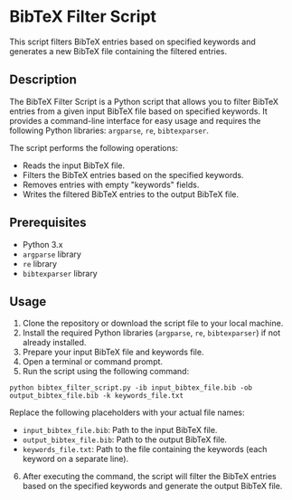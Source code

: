# BibTeX Filter Script

This script filters BibTeX entries based on specified keywords and generates a new BibTeX file containing the filtered entries.

## Description

The BibTeX Filter Script is a Python script that allows you to filter BibTeX entries from a given input BibTeX file based on specified keywords. It provides a command-line interface for easy usage and requires the following Python libraries: `argparse`, `re`, `bibtexparser`.

The script performs the following operations:
- Reads the input BibTeX file.
- Filters the BibTeX entries based on the specified keywords.
- Removes entries with empty "keywords" fields.
- Writes the filtered BibTeX entries to the output BibTeX file.

## Prerequisites

- Python 3.x
- `argparse` library
- `re` library
- `bibtexparser` library

## Usage

1. Clone the repository or download the script file to your local machine.
2. Install the required Python libraries (`argparse`, `re`, `bibtexparser`) if not already installed.
3. Prepare your input BibTeX file and keywords file.
4. Open a terminal or command prompt.
5. Run the script using the following command:

```shell
python bibtex_filter_script.py -ib input_bibtex_file.bib -ob output_bibtex_file.bib -k keywords_file.txt

```
Replace the following placeholders with your actual file names:
- `input_bibtex_file.bib`: Path to the input BibTeX file.
- `output_bibtex_file.bib`: Path to the output BibTeX file.
- `keywords_file.txt`: Path to the file containing the keywords (each keyword on a separate line).

6. After executing the command, the script will filter the BibTeX entries based on the specified keywords and generate the output BibTeX file.
